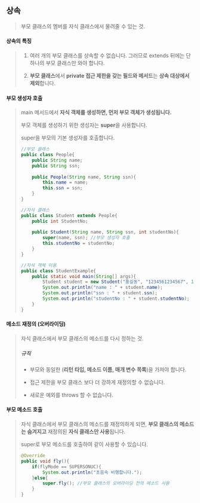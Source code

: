 ## 상속

> 부모 클래스의 멤버를 자식 클래스에서 물려줄 수 있는 것.

#### 상속의 특징

> 1. 여러 개의 부모 클래스를 상속할 수 없습니다. 그러므로 extends 뒤에는 단 하나의 부모 클래스만 와야 합니다.
>
> 2. **부모 클래스**에서 **private 접근 제한을 갖는 필드와 메서드**는 **상속 대상에서 제외**합니다.

#### 부모 생성자 호출

> main 메서드에서 **자식 객체를 생성하면, 먼저 부모 객체가 생성됩니다.**
>
> 부모 객체를 생성하기 위한 생성자는 **super**을 사용합니다.
>
> super을 부모의 기본 생성자를 호출합니다.
>
> ```java
> //부모 클래스
> public class People{
>     public String name;
>     public String ssn;
>     
>     public People(String name, String ssn){
>         this.name = name;
>         this.ssn = ssn;
>     }
> }
> 
> //자식 클래스
> public class Student extends People{
>     public int StudentNo;
>     
>     public Student(String name, String ssn, int studentNo){
>         super(name, ssn); //부모 생성자 호출
>         this.studentNo = studentNo;
>     }
> }
> 
> //자식 객체 이용
> public class StudentExample{
>     public static void main(String[] args){
>         Student student = new Student("홍길동", "1234561234567", 1);
>         System.out.println("name : " + student.name);
>         System.out.println("ssn : " + student.ssn);
>         System.out.println("studentNo : " + student.studentNo);
>     }
> }
> ```



#### 메소드 재정의 (오버라이딩)

> 자식 클래스에서 부모 클래스의 메소드를 다시 정하는 것.
>
> ##### 규칙
>
> * 부모와 동일한 (**리턴 타입, 메소드 이름, 매개 변수 목록**)을 가져야 합니다.
>
> * 접근 제한을 부모 클래스 보다 더 강하게 재정의할 수 없습니다.
> * 새로운 예외를 throws 할 수 없습니다.

#### 부모 메소드 호출

> 자식 클래스에서 부모 클래스의 메소드를 재정의하게 되면, **부모 클래스의 메소드는 숨겨지고** 재정의된 **자식 클래스만 사용**됩니다.
>
> super로 부모 메소드를 호출하여 같이 사용할 수 있습니다.
>
> ```java
> @Override
> public void fly(){
>     if(flyMode == SUPERSONUC){
>         System.out.println("초음속 비행합니다.");
>     }else{
>         super.fly(); //부모 클래스의 오버라이딩 전의 메소드 사용
>     }
> }
> ```
>
> 

